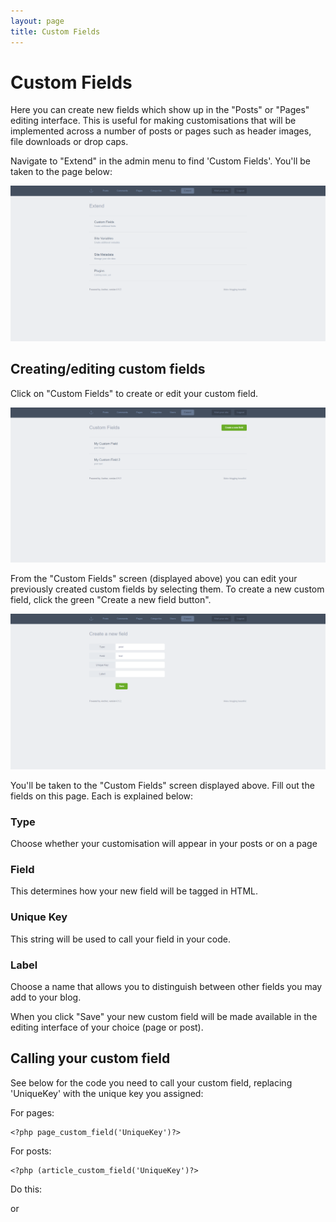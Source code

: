 ```yaml
---
layout: page
title: Custom Fields
---
```


# Custom Fields

Here you can create new fields which show up in the "Posts" or "Pages" editing interface. This is useful for making customisations that will be implemented across a number of posts or pages such as header images, file downloads or drop caps.

Navigate to "Extend" in the admin menu to find 'Custom Fields'. You'll be taken to the page below:

![Anchor’s Extend screen](/images/extend.PNG)

## Creating/editing custom fields
Click on "Custom Fields" to create or edit your custom field. 

![Anchor’s Custom Fields screen](/images/custom-fields.PNG)

From the "Custom Fields" screen (displayed above) you can edit your previously created custom fields by selecting them. To create a new custom field, click the green "Create a new field button".

![Anchor’s New Custom Fields screen](/images/new-custom-field.PNG)

You'll be taken to the "Custom Fields" screen displayed above. Fill out the fields on this page. Each is explained below:

### Type
Choose whether your customisation will appear in your posts or on a page

### Field
This determines how your new field will be tagged in HTML.

### Unique Key
This string will be used to call your field in your code.

### Label
Choose a name that allows you to distinguish between other fields you may add to your blog.

When you click "Save" your new custom field will be made available in the editing interface of your choice (page or post). 

## Calling your custom field
See below for the code you need to call your custom field, replacing 'UniqueKey' with the unique key you assigned:

For pages:
```
<?php page_custom_field('UniqueKey')?>
```
For posts:
```
<?php (article_custom_field('UniqueKey')?>
```
Do this:
<?= page_custom_field('UniqueKey') ?>
or
<?php echo page_custom_field('UniqueKey'); ?>
